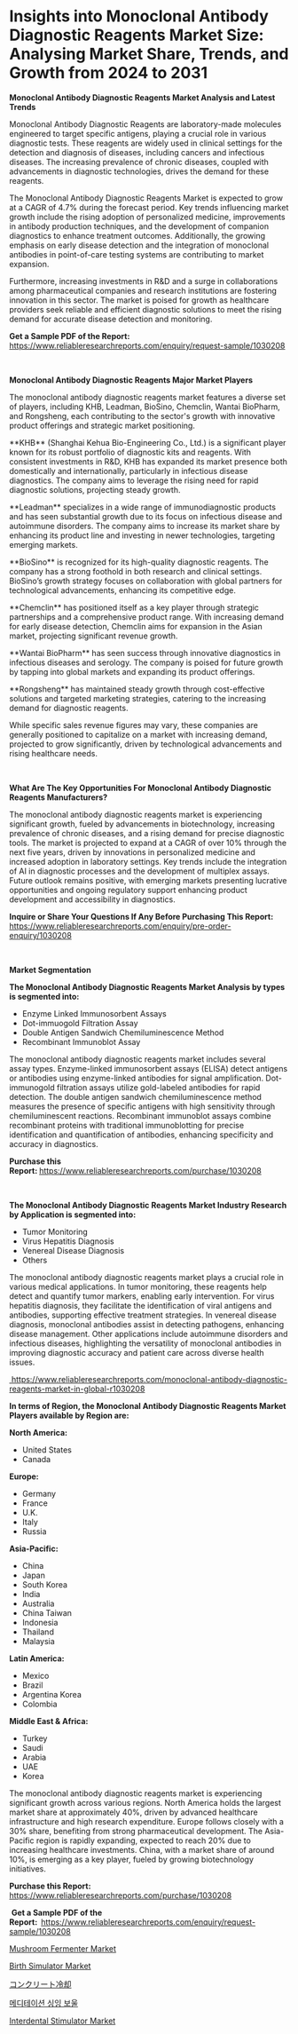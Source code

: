 <p><h1>Insights into Monoclonal Antibody Diagnostic Reagents Market Size: Analysing Market Share, Trends, and Growth from 2024 to 2031</h1></p><p><strong>Monoclonal Antibody Diagnostic Reagents Market Analysis and Latest Trends</strong></p>
<p><p>Monoclonal Antibody Diagnostic Reagents are laboratory-made molecules engineered to target specific antigens, playing a crucial role in various diagnostic tests. These reagents are widely used in clinical settings for the detection and diagnosis of diseases, including cancers and infectious diseases. The increasing prevalence of chronic diseases, coupled with advancements in diagnostic technologies, drives the demand for these reagents.</p><p>The Monoclonal Antibody Diagnostic Reagents Market is expected to grow at a CAGR of 4.7% during the forecast period. Key trends influencing market growth include the rising adoption of personalized medicine, improvements in antibody production techniques, and the development of companion diagnostics to enhance treatment outcomes. Additionally, the growing emphasis on early disease detection and the integration of monoclonal antibodies in point-of-care testing systems are contributing to market expansion. </p><p>Furthermore, increasing investments in R&D and a surge in collaborations among pharmaceutical companies and research institutions are fostering innovation in this sector. The market is poised for growth as healthcare providers seek reliable and efficient diagnostic solutions to meet the rising demand for accurate disease detection and monitoring.</p></p>
<p><strong>Get a Sample PDF of the Report:&nbsp;</strong> <a href="https://www.reliableresearchreports.com/enquiry/request-sample/1030208">https://www.reliableresearchreports.com/enquiry/request-sample/1030208</a></p>
<p>&nbsp;</p>
<p><strong>Monoclonal Antibody Diagnostic Reagents Major Market Players</strong></p>
<p><p>The monoclonal antibody diagnostic reagents market features a diverse set of players, including KHB, Leadman, BioSino, Chemclin, Wantai BioPharm, and Rongsheng, each contributing to the sector's growth with innovative product offerings and strategic market positioning.</p><p>**KHB** (Shanghai Kehua Bio-Engineering Co., Ltd.) is a significant player known for its robust portfolio of diagnostic kits and reagents. With consistent investments in R&D, KHB has expanded its market presence both domestically and internationally, particularly in infectious disease diagnostics. The company aims to leverage the rising need for rapid diagnostic solutions, projecting steady growth.</p><p>**Leadman** specializes in a wide range of immunodiagnostic products and has seen substantial growth due to its focus on infectious disease and autoimmune disorders. The company aims to increase its market share by enhancing its product line and investing in newer technologies, targeting emerging markets.</p><p>**BioSino** is recognized for its high-quality diagnostic reagents. The company has a strong foothold in both research and clinical settings. BioSino’s growth strategy focuses on collaboration with global partners for technological advancements, enhancing its competitive edge.</p><p>**Chemclin** has positioned itself as a key player through strategic partnerships and a comprehensive product range. With increasing demand for early disease detection, Chemclin aims for expansion in the Asian market, projecting significant revenue growth.</p><p>**Wantai BioPharm** has seen success through innovative diagnostics in infectious diseases and serology. The company is poised for future growth by tapping into global markets and expanding its product offerings.</p><p>**Rongsheng** has maintained steady growth through cost-effective solutions and targeted marketing strategies, catering to the increasing demand for diagnostic reagents.</p><p>While specific sales revenue figures may vary, these companies are generally positioned to capitalize on a market with increasing demand, projected to grow significantly, driven by technological advancements and rising healthcare needs.</p></p>
<p>&nbsp;</p>
<p><strong>What Are The Key Opportunities For Monoclonal Antibody Diagnostic Reagents Manufacturers?</strong></p>
<p><p>The monoclonal antibody diagnostic reagents market is experiencing significant growth, fueled by advancements in biotechnology, increasing prevalence of chronic diseases, and a rising demand for precise diagnostic tools. The market is projected to expand at a CAGR of over 10% through the next five years, driven by innovations in personalized medicine and increased adoption in laboratory settings. Key trends include the integration of AI in diagnostic processes and the development of multiplex assays. Future outlook remains positive, with emerging markets presenting lucrative opportunities and ongoing regulatory support enhancing product development and accessibility in diagnostics.</p></p>
<p><strong>Inquire or Share Your Questions If Any Before Purchasing This Report:</strong> <a href="https://www.reliableresearchreports.com/enquiry/pre-order-enquiry/1030208">https://www.reliableresearchreports.com/enquiry/pre-order-enquiry/1030208</a></p>
<p>&nbsp;</p>
<p><strong>Market Segmentation</strong></p>
<p><strong>The Monoclonal Antibody Diagnostic Reagents Market Analysis by types is segmented into:</strong></p>
<p><ul><li>Enzyme Linked Immunosorbent Assays</li><li>Dot-immuogold Filtration Assay</li><li>Double Antigen Sandwich Chemiluminescence Method</li><li>Recombinant Immunoblot Assay</li></ul></p>
<p><p>The monoclonal antibody diagnostic reagents market includes several assay types. Enzyme-linked immunosorbent assays (ELISA) detect antigens or antibodies using enzyme-linked antibodies for signal amplification. Dot-immunogold filtration assays utilize gold-labeled antibodies for rapid detection. The double antigen sandwich chemiluminescence method measures the presence of specific antigens with high sensitivity through chemiluminescent reactions. Recombinant immunoblot assays combine recombinant proteins with traditional immunoblotting for precise identification and quantification of antibodies, enhancing specificity and accuracy in diagnostics.</p></p>
<p><strong>Purchase this Report:&nbsp;</strong><a href="https://www.reliableresearchreports.com/purchase/1030208">https://www.reliableresearchreports.com/purchase/1030208</a></p>
<p>&nbsp;</p>
<p><strong>The Monoclonal Antibody Diagnostic Reagents Market Industry Research by Application is segmented into:</strong></p>
<p><ul><li>Tumor Monitoring</li><li>Virus Hepatitis Diagnosis</li><li>Venereal Disease Diagnosis</li><li>Others</li></ul></p>
<p><p>The monoclonal antibody diagnostic reagents market plays a crucial role in various medical applications. In tumor monitoring, these reagents help detect and quantify tumor markers, enabling early intervention. For virus hepatitis diagnosis, they facilitate the identification of viral antigens and antibodies, supporting effective treatment strategies. In venereal disease diagnosis, monoclonal antibodies assist in detecting pathogens, enhancing disease management. Other applications include autoimmune disorders and infectious diseases, highlighting the versatility of monoclonal antibodies in improving diagnostic accuracy and patient care across diverse health issues.</p></p>
<p><a href="https://www.reliableresearchreports.com/monoclonal-antibody-diagnostic-reagents-market-in-global-r1030208">&nbsp;https://www.reliableresearchreports.com/monoclonal-antibody-diagnostic-reagents-market-in-global-r1030208</a></p>
<p><strong>In terms of Region, the Monoclonal Antibody Diagnostic Reagents Market Players available by Region are:</strong></p>
<p>
    <p> <strong> North America: </strong>
        <ul>
            <li>United States</li>
            <li>Canada</li>
        </ul>
        </p> 
    <p> <strong> Europe: </strong>
        <ul>
            <li>Germany</li>
            <li>France</li>
            <li>U.K.</li>
            <li>Italy</li>
            <li>Russia</li>
        </ul>
        </p> 
    <p> <strong> Asia-Pacific: </strong>
        <ul>
            <li>China</li>
            <li>Japan</li>
            <li>South Korea</li>
            <li>India</li>
            <li>Australia</li>
            <li>China Taiwan</li>
            <li>Indonesia</li>
            <li>Thailand</li>
            <li>Malaysia</li>
        </ul>
        </p> 
    <p> <strong> Latin America: </strong>
        <ul>
            <li>Mexico</li>
            <li>Brazil</li>
            <li>Argentina Korea</li>
            <li>Colombia</li>
        </ul>
        </p> 
    <p> <strong> Middle East & Africa: </strong>
        <ul>
            <li>Turkey</li>
            <li>Saudi</li>
            <li>Arabia</li>
            <li>UAE</li>
            <li>Korea</li>
        </ul>
    </p>
    </p>
<p><p>The monoclonal antibody diagnostic reagents market is experiencing significant growth across various regions. North America holds the largest market share at approximately 40%, driven by advanced healthcare infrastructure and high research expenditure. Europe follows closely with a 30% share, benefiting from strong pharmaceutical development. The Asia-Pacific region is rapidly expanding, expected to reach 20% due to increasing healthcare investments. China, with a market share of around 10%, is emerging as a key player, fueled by growing biotechnology initiatives.</p></p>
<p><strong>Purchase this Report: </strong><a href="https://www.reliableresearchreports.com/purchase/1030208">https://www.reliableresearchreports.com/purchase/1030208</a></p>
<p>&nbsp;<strong>Get a Sample PDF of the Report:&nbsp;&nbsp;</strong><a href="https://www.reliableresearchreports.com/enquiry/request-sample/1030208">https://www.reliableresearchreports.com/enquiry/request-sample/1030208</a></p>
<p><strong></strong></p>
<p><p><a href="https://github.com/BryceTownsendr/Market-Research-Report-List-6/blob/main/mushroom-fermenter-market.md">Mushroom Fermenter Market</a></p><p><a href="https://www.linkedin.com/pulse/global-birth-simulator-market-trends-forecasts-strategic-lwdbe?trackingId=vAKe9%2BBpSu%2Bqa7rWnSxkSA%3D%3D">Birth Simulator Market</a></p><p><a href="https://medium.com/@dfs4ff/%E8%A3%BD%E5%93%81%E3%82%BF%E3%82%A4%E3%83%97-%E6%B0%B4%E5%86%B7%E5%8D%B4-%E6%B0%B7%E5%86%B7%E5%8D%B4-%E7%A9%BA%E6%B0%97%E5%86%B7%E5%8D%B4-%E6%B6%B2%E4%BD%93%E7%AA%92%E7%B4%A0%E5%86%B7%E5%8D%B4-%E3%82%A8%E3%83%B3%E3%83%89%E3%83%A6%E3%83%BC%E3%82%B9-%E9%AB%98%E9%80%9F%E9%81%93%E8%B7%AF%E5%BB%BA%E8%A8%AD-%E3%83%80%E3%83%A0-%E3%83%AD%E3%83%83%E3%82%AF-%E6%B8%AF%E6%B9%BE%E5%BB%BA%E8%A8%AD-%E5%8E%9F%E5%AD%90%E5%8A%9B%E7%99%BA%E9%9B%BB%E6%89%80%E5%BB%BA%E8%A8%AD-%E3%81%8A%E3%82%88%E3%81%B32024%E5%B9%B4%E3%81%8B%E3%82%892031%E5%B9%B4%E3%81%AE%E5%9C%B0%E5%9F%9F%E5%88%A5%E3%81%AE%E3%82%B3%E3%83%B3%E3%82%AF%E3%83%AA%E3%83%BC%E3%83%88%E5%86%B7%E5%8D%B4%E5%B8%82%E5%A0%B4%E3%83%AC%E3%83%9D%E3%83%BC%E3%83%88-6896d8478d41">コンクリート冷却</a></p><p><a href="https://medium.com/@chungcameron76/%EB%AA%85%EC%83%81-%EB%85%B8%EB%9E%98-%EC%9A%A9%EA%B8%B0-%EC%8B%9C%EC%9E%A5-%EC%A0%84%EB%A7%9D-%EC%8B%9C%EC%9E%A5-%EB%8F%99%ED%96%A5-%EB%B0%8F-%EC%98%81%ED%96%A5-%EB%B6%84%EC%84%9D-2024-2031-0bd2eb74ce72">메디테이션 싱잉 보울</a></p><p><a href="https://www.linkedin.com/pulse/future-interdental-stimulator-market-global-forecast-syome?trackingId=smdx0Qx4S9%2BYl81HSbeYyw%3D%3D">Interdental Stimulator Market</a></p></p>